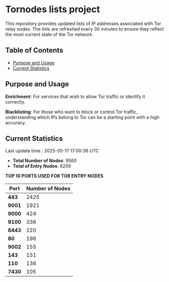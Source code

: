 # Tornodes lists project

This repository provides updated lists of IP addresses associated with Tor relay nodes. The lists are refreshed every 30 minutes to ensure they reflect the most current state of the Tor network.

## Table of Contents

- [Purpose and Usage](#purpose-and-usage)
- [Current Statistics](#current-statistics)


## Purpose and Usage

**Enrichment**: For services that wish to allow Tor traffic or identify it correctly.

**Blacklisting**: For those who want to block or control Tor traffic, understanding which IPs belong to Tor can be a starting point with a high accuracy.

## Current Statistics

Last update time : 2025-05-17 17:00:36 UTC

- **Total Number of Nodes**: 9560
- **Total of Entry Nodes**: 8209

**TOP 10 PORTS USED FOR TOR ENTRY NODES**

| **Port** | **Number of Nodes** |
|------|-----------------|
| **443**   | 2425  |
| **9001**   | 1921  |
| **9000**   | 424  |
| **9100**   | 336  |
| **8443**   | 220  |
| **80**   | 196  |
| **9002**   | 155  |
| **143**   | 151  |
| **110**   | 136  |
| **7430**   | 105  |

